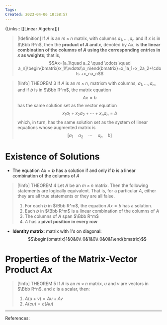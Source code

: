 ```yaml
---
Tags: 
Created: 2023-04-06 10:58:57
---
```

(Links:: [[Linear Algebra]])
> [!definition]
> If $A$ is an $m\times n$ matrix, with columns $a_1,...,a_n$ and if $x$ is in $\Bbb R^n$, then the **product of $A$ and $x$**, denoted by $Ax$, is **the linear combination of the columns of $A$ using the corresponding entries in $x$ as weights**; that is, $$Ax=[a_1\quad a_2 \quad \cdots \quad a_n]\begin{bmatrix}x_1\\\vdots\\x_n\end{bmatrix}=x_1a_1+x_2a_2+\cdots +x_na_n$$

> [!info] THEOREM 3
> If $A$ is an $m\times n$, matrixm with columns, $a_1,...,a_n$, and if $b$ is in $\Bbb R^m$, the matrix equation $$Ax=b$$ has the same solution set as the vector equation $$x_1a_1+x_2a_2+\cdots+x_na_n=b$$ which, in turn, has the same solution set as the system of linear equations whose augmented matrix is $$[a_1\quad a_2\quad \cdots \quad a_n \quad b]$$

# Existence of Solutions

- The equation $Ax=b$ has a solution if and only if $b$ is a linear combination of the columns of $A$

> [!info] THEOREM 4
> Let $A$ be an $m\times n$ matrix. Then the following statements are logically equivalent. That is, for a particular $A$, either they are all true statements or they are all false.
> 1. For each $b$ in $\Bbb R^m$, the equation $Ax=b$ has a solution.
> 2. Each $b$ in $\Bbb R^m$ is a linear combination of the columns of $A$
> 3. The columns of $A$ span $\Bbb R^m$
> 4. $A$ has a **pivot position in every row**

- **Identity matrix**: matrix with 1's on diagonal: $$\begin{bmatrix}1&0&0\\ 0&1&0\\ 0&0&1\end{bmatrix}$$
# Properties of the Matrix-Vector Product $Ax$
> [!info] THEOREM 5
> If $A$ is an $m\times n$ matrix, $u$ and $v$ are vectors in $\Bbb R^n$, and $c$ is a scalar, then:
> 1. $A(u+v)=Au+Av$
> 2. $A(cu)=c(Au)$


---
References: